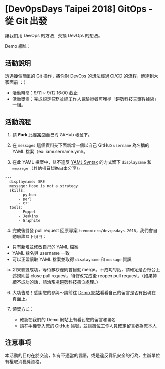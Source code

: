 # [DevOpsDays Taipei 2018] GitOps - 從 Git 出發

讓我們用 DevOps 的方法，交換 DevOps 的想法。

Demo 網址：


## 活動說明

透過幾個簡單的 Git 操作，將你對 DevOps 的想法經過 CI/CD 的流程，傳達到大家面前 ：）

- 活動時間：9/11 ~ 9/12 16:00 截止
- 活動獎品：完成規定任務並經工作人員驗證者可獲得「趨勢科技三頭數據線」一組。

## 活動流程

1. 請 **Fork** 此[專案](https://github.com/trendmicro/devopsdays-2018)回自己的 GitHub 帳號下。

2. 在 `messages` 這個資料夾下面新增一個以自己 GitHub `username` 為名稱的 YAML 檔案（ex: iamusername.yml）。

3. 在此 YAML 檔案中，以不違反 [YAML Syntax](https://docs.ansible.com/ansible/latest/reference_appendices/YAMLSyntax.html) 的方式留下 `displayname` 和 `message` （其他項目皆為自由分享）。

```
---
  displayname: SRE
  message: Hope is not a strategy.
  skills:
      - python
      - perl
      - c++
  tools: 
      - Puppet
      - Jenkins
      - Graphite
```

4. 完成後請發 pull request 回原專案 `trendmicro/devopsdays-2018`，我們會自動驗證以下項目：
- 只有新增並修改自己的 YAML 檔案
- YAML 檔名與 username 一致
- 可以正常讀取 YAML 檔案並取得 `displayname` 和 `message` 資訊

5. 如果驗證成功，等待數秒鐘則會自動 merge。不成功的話，請確定是否符合上述規則並 close pull request，待修改完成後 reopen pull request。（如果持續不成功的話，請洽現場趨勢科技攤位處理。）

6. 大功告成！感謝您的參與～請前往 [Demo 網站]()看看自己的留言是否有出現在頁面上。

7. 領獎方式：<br>
    * 確認在我們的 Demo 網站上有看到您的留言和署名<br>
    * 請在手機登入您的 GitHub 帳號，並讓攤位工作人員確定留言者為您本人<br>


## 注意事項

本活動的目的在於交流，如有不適當的言語，或是違反資訊安全的行為，主辦單位有權取消獲獎資格。